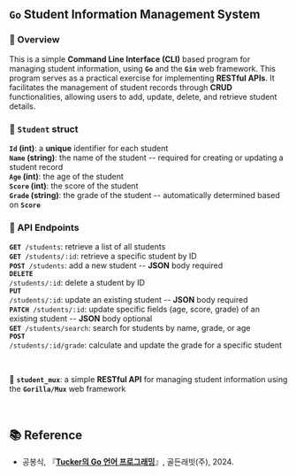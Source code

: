 <h2><code>Go</code>&nbsp;Student Information Management System</h2>

### 📖 Overview
This is a simple <b>Command Line Interface (CLI)</b> based program for managing student information, using <code><b>Go</b></code> and the <code><b>Gin</b></code> web framework. This program serves as a practical exercise for implementing <b>RESTful APIs</b>. It facilitates the management of student records through <b>CRUD</b> functionalities, allowing users to add, update, delete, and retrieve student details.

### 📜 `Student` struct
<b><code>Id</code> (int)</b>: a <b>unique</b> identifier for each student<br>
<b><code>Name</code> (string)</b>: the name of the student -- required for creating or updating a student record<br>
<b><code>Age</code> (int)</b>: the age of the student<br>
<b><code>Score</code> (int)</b>: the score of the student<br>
<b><code>Grade</code> (string)</b>: the grade of the student -- automatically determined based on <code><b>Score</b></code>

### 📜 API Endpoints

<code><b>GET</b> /students</code>: retrieve a list of all students<br>
<code><b>GET</b> /students/:id</code>: retrieve a specific student by ID<br>
<code><b>POST</b> /students</code>: add a new student -- <b>JSON</b> body required<br>
<code><b>DELETE</b> /students/:id</code>: delete a student by ID<br>
<code><b>PUT</b> /students/:id</code>: update an existing student -- <b>JSON</b> body required<br>
<code><b>PATCH</b> /students/:id</code>: update specific fields (age, score, grade) of an existing student -- <b>JSON</b> body optional<br>
<code><b>GET</b> /students/search</code>: search for students by name, grade, or age<br>
<code><b>POST</b> /students/:id/grade</code>: calculate and update the grade for a specific student<br>

<br>

📌 <code><b>student_mux</b></code>: a simple <b>RESTful API</b> for managing student information using the <code><b>Gorilla/Mux</b></code> web framework

<br>

## 📚 Reference
- 공봉식, 『[<b>Tucker의 Go 언어 프로그래밍</b>](https://product.kyobobook.co.kr/detail/S000213858928)』, 골든래빗(주), 2024.

<br>
<br>
